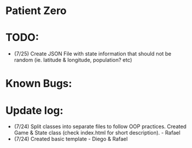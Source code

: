 # Patient Zero

# TODO:

- (7/25) Create JSON File with state information that should not be random (ie. latitude & longitude, population? etc)

# Known Bugs:

# Update log:

- (7/24) Split classes into separate files to follow OOP practices. Created Game & State class (check index.html for short description). - Rafael
- (7/24) Created basic template - Diego & Rafael
